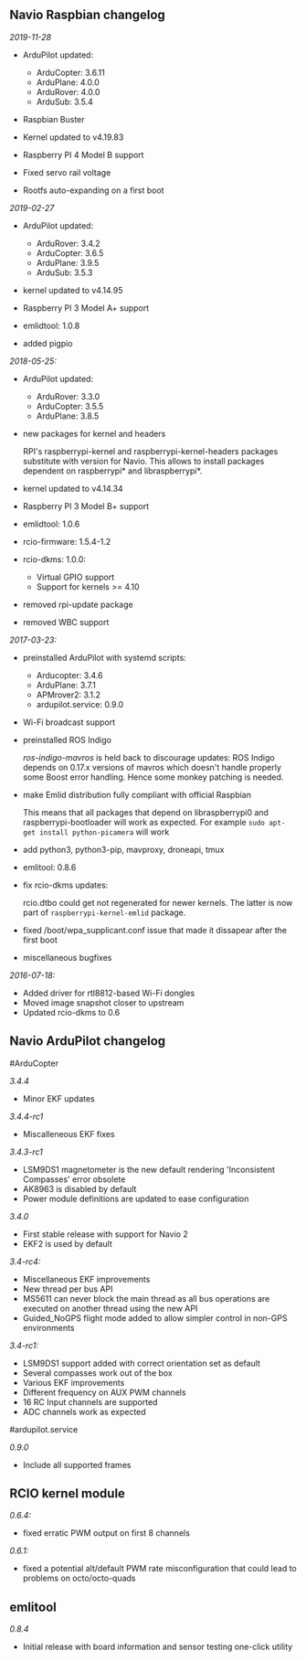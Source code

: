 ## Navio Raspbian changelog

*2019-11-28*

- ArduPilot updated:
    - ArduCopter: 3.6.11
    - ArduPlane: 4.0.0
    - ArduRover: 4.0.0
    - ArduSub: 3.5.4

- Raspbian Buster
- Kernel updated to v4.19.83
- Raspberry PI 4 Model B support
- Fixed servo rail voltage
- Rootfs auto-expanding on a first boot

*2019-02-27*

- ArduPilot updated:
    - ArduRover: 3.4.2
    - ArduCopter: 3.6.5
    - ArduPlane: 3.9.5
    - ArduSub: 3.5.3

- kernel updated to v4.14.95
- Raspberry PI 3 Model A+ support
- emlidtool: 1.0.8
- added pigpio

*2018-05-25:*

- ArduPilot updated:
    - ArduRover: 3.3.0
    - ArduCopter: 3.5.5
    - ArduPlane: 3.8.5

- new packages for kernel and headers

    RPI's raspberrypi-kernel and raspberrypi-kernel-headers packages substitute with version for Navio. This allows to install packages dependent on raspberrypi* and libraspberrypi*.

- kernel updated to v4.14.34
- Raspberry PI 3 Model B+ support
- emlidtool: 1.0.6
- rcio-firmware: 1.5.4-1.2
- rcio-dkms: 1.0.0:
    - Virtual GPIO support
    - Support for kernels >= 4.10
- removed rpi-update package
- removed WBC support

*2017-03-23:*

- preinstalled ArduPilot with systemd scripts:
    - Arducopter: 3.4.6
    - ArduPlane: 3.7.1
    - APMrover2: 3.1.2
    - ardupilot.service: 0.9.0

- Wi-Fi broadcast support
- preinstalled ROS Indigo

    *ros-indigo-mavros* is held back to discourage updates: ROS Indigo depends on 0.17.x versions of mavros which doesn't handle properly some Boost error handling. Hence some monkey patching is needed.

- make Emlid distribution fully compliant with official Raspbian

    This means that all packages that depend on libraspberrypi0 and raspberrypi-bootloader will work as expected.
    For example ```sudo apt-get install python-picamera``` will work

- add python3, python3-pip, mavproxy, droneapi, tmux
- emlitool: 0.8.6
- fix rcio-dkms updates:

    rcio.dtbo could get not regenerated for newer kernels. The latter is now part of ```raspberrypi-kernel-emlid``` package.

- fixed /boot/wpa_supplicant.conf issue that made it dissapear after the first boot
- miscellaneous bugfixes

*2016-07-18:*

- Added driver for rtl8812-based Wi-Fi dongles
- Moved image snapshot closer to upstream
- Updated rcio-dkms to 0.6

## Navio ArduPilot changelog

#ArduCopter

*3.4.4*

- Minor EKF updates

*3.4.4-rc1*

- Miscalleneous EKF fixes

*3.4.3-rc1*

- LSM9DS1 magnetometer is the new default rendering 'Inconsistent Compasses' error obsolete
- AK8963 is disabled by default
- Power module definitions are updated to ease configuration

*3.4.0*

- First stable release with support for Navio 2
- EKF2 is used by default

*3.4-rc4:*

- Miscellaneous EKF improvements
- New thread per bus API
- MS5611 can never block the main thread as all bus operations are executed on another thread using the new API
- Guided_NoGPS flight mode added to allow simpler control in non-GPS environments

*3.4-rc1:*

- LSM9DS1 support added with correct orientation set as default
- Several compasses work out of the box
- Various EKF improvements
- Different frequency on AUX PWM channels
- 16 RC Input channels are supported
- ADC channels work as expected

#ardupilot.service

*0.9.0*

- Include all supported frames

## RCIO kernel module

*0.6.4:*

- fixed erratic PWM output on first 8 channels

*0.6.1:*

- fixed a potential alt/default PWM rate misconfiguration that could lead to problems on octo/octo-quads

## emlitool

*0.8.4*

- Initial release with board information and sensor testing one-click utility
